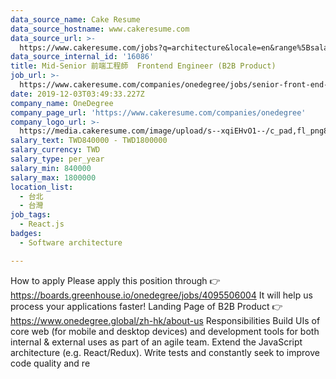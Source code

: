 ```yaml
---
data_source_name: Cake Resume
data_source_hostname: www.cakeresume.com
data_source_url: >-
  https://www.cakeresume.com/jobs?q=architecture&locale=en&range%5Bsalary_range%5D%5Bmin%5D=1000000&page=4
data_source_internal_id: '16086'
title: Mid-Senior 前端工程師  Frontend Engineer (B2B Product)
job_url: >-
  https://www.cakeresume.com/companies/onedegree/jobs/senior-front-end-engineer-can-work-after-year
date: 2019-12-03T03:49:33.227Z
company_name: OneDegree
company_page_url: 'https://www.cakeresume.com/companies/onedegree'
company_logo_url: >-
  https://media.cakeresume.com/image/upload/s--xqiEHvO1--/c_pad,fl_png8,h_200,w_200/v1578296147/zhabcskfo2ifv72dmwtx.png
salary_text: TWD840000 - TWD1800000
salary_currency: TWD
salary_type: per_year
salary_min: 840000
salary_max: 1800000
location_list:
  - 台北
  - 台灣
job_tags:
  - React.js
badges:
  - Software architecture

---
```


How to apply Please apply this position through 👉 https://boards.greenhouse.io/onedegree/jobs/4095506004 It will help us process your applications faster! Landing Page of B2B Product 👉 https://www.onedegree.global/zh-hk/about-us Responsibilities Build UIs of core web (for mobile and desktop devices) and development tools for both internal & external uses as part of an agile team. Extend the JavaScript architecture (e.g. React/Redux). Write tests and constantly seek to improve code quality and re
